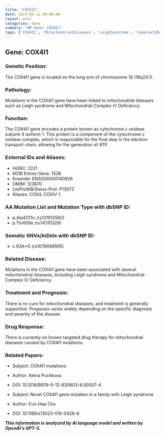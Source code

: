 ```yaml
---
title: "COX4I1"
date: 2023-05-12 00:00:00
layout: post
categories: Gene
summary: "## Gene: COX4I1"
tags: ['COX4I1', 'MitochondrialDiseases', 'LeighSyndrome', 'ComplexIVDeficiency', 'ElectronTransportChain', 'CytochromeCOxidase', 'Mutation', 'Prognosis']
---
```


## Gene: COX4I1

### Genetic Position:
The COX4I1 gene is located on the long arm of chromosome 16 (16q24.1).

### Pathology:
Mutations in the COX4I1 gene have been linked to mitochondrial diseases such as Leigh syndrome and Mitochondrial Complex IV Deficiency.

### Function:
The COX4I1 gene encodes a protein known as cytochrome c oxidase subunit 4 isoform 1. This protein is a component of the cytochrome c oxidase complex, which is responsible for the final step in the electron transport chain, allowing for the generation of ATP.

### External IDs and Aliases:
- HGNC: 2221
- NCBI Entrez Gene: 1338
- Ensembl: ENSG00000140926
- OMIM: 123870
- UniProtKB/Swiss-Prot: P13073
- Aliases: COX4, COXIV-1

### AA Mutation List and Mutation Type with dbSNP ID:
- p.Ala43Thr (rs121912562)
- p.Thr60Ile (rs74315329)

### Somatic SNVs/InDels with dbSNP ID:
- c.93A>G (rs1076698595)

### Related Disease:
Mutations in the COX4I1 gene have been associated with several mitochondrial diseases, including Leigh syndrome and Mitochondrial Complex IV Deficiency.

### Treatment and Prognosis:
There is no cure for mitochondrial diseases, and treatment is generally supportive. Prognosis varies widely depending on the specific diagnosis and severity of the disease.

### Drug Response:
There is currently no known targeted drug therapy for mitochondrial diseases caused by COX4I1 mutations.

### Related Papers:
- Subject: COX4I1 mutations
- Author: Alena Puchkova
- DOI: 10.1016/B978-0-12-820603-8.00007-4

- Subject: Novel COX4I1 gene mutation in a family with Leigh syndrome
- Author: Eun-Hae Cho
- DOI: 10.1186/s13023-016-0428-8

**_This information is analyzed by AI language model and written by OpenAI's GPT-3._**
